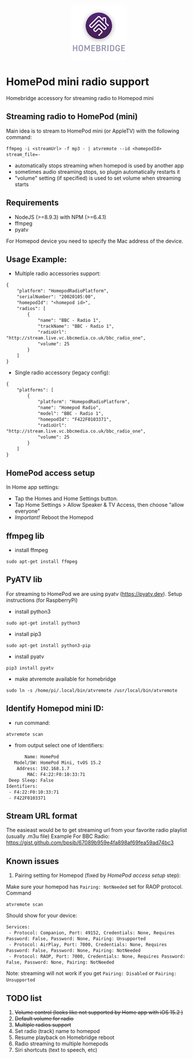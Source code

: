 
<p align="center">

<img src="https://github.com/homebridge/branding/raw/master/logos/homebridge-wordmark-logo-vertical.png" width="150">

</p>

# HomePod mini radio support

Homebridge accessory for streaming radio to Homepod mini

## Streaming radio to HomePod (mini)
Main idea is to stream to HomePod mini (or AppleTV) with the following command:
```
ffmpeg -i <streamUrl> -f mp3 - | atvremote --id <homepodId> stream_file=-
```

- automatically stops streaming when homepod is used by another app
- sometimes audio streaming stops, so plugin automatically restarts it 
- "volume" setting (if specified) is used to set volume when streaming starts

## Requirements 
- NodeJS (>=8.9.3) with NPM (>=6.4.1)
- ffmpeg
- pyatv

For Homepod device you need to specify the Mac address of the device. 

## Usage Example:

- Multiple radio accessories support:

```
{
    "platform": "HomepodRadioPlatform",
    "serialNumber": "20020105:00",
    "homepodId": "<homepod id>",
    "radios": [
        {
            "name": "BBC - Radio 1",
            "trackName": "BBC - Radio 1",
            "radioUrl": "http://stream.live.vc.bbcmedia.co.uk/bbc_radio_one",
            "volume": 25                
        }
    ]
}
```

- Single radio accessory (legacy config):

```
{
    "platforms": [
        {
            "platform": "HomepodRadioPlatform",
            "name": "Homepod Radio",
            "model": "BBC - Radio 1",
            "homepodId": "F422F0103371",
            "radioUrl": "http://stream.live.vc.bbcmedia.co.uk/bbc_radio_one",
            "volume": 25
        }
    ]
}
```


## HomePod access setup

In Home app settings:

- Tap the Homes and Home Settings button.
- Tap Home Settings > Allow Speaker & TV Access, then choose "allow everyone"
- *Important!* Reboot the Homepod

## ffmpeg lib

- install ffmpeg

```
sudo apt-get install ffmpeg
```

## PyATV lib

For streaming to HomePod we are using pyatv (https://pyatv.dev). Setup instructions (for RaspberryPi)

- install python3  
```
sudo apt-get install python3
```
- install pip3
``` 
sudo apt-get install python3-pip
```
- install pyatv 
```
pip3 install pyatv
```
- make atvremote available for homebridge
```
sudo ln -s /home/pi/.local/bin/atvremote /usr/local/bin/atvremote
```

## Identify Homepod mini ID:
- run command:
```
atvremote scan
```
- from output select one of Identifiers:
```
       Name: HomePod
   Model/SW: HomePod Mini, tvOS 15.2
    Address: 192.168.1.7
        MAC: F4:22:F0:10:33:71
 Deep Sleep: False
Identifiers:
 - F4:22:F0:10:33:71
 - F422F0103371
```
## Stream URL format
The easieast would be to get streaming url from your favorite radio playlist (usually .m3u file)
Example For BBC Radio: https://gist.github.com/bpsib/67089b959e4fa898af69fea59ad74bc3


## Known issues

1. Pairing setting for Homepod (fixed by *HomePod access setup* step):

Make sure your homepod has ```Pairing: NotNeeded``` set for RAOP protocol. Command
```
atvremote scan
```
Should show for your device:
```
Services:
 - Protocol: Companion, Port: 49152, Credentials: None, Requires Password: False, Password: None, Pairing: Unsupported
 - Protocol: AirPlay, Port: 7000, Credentials: None, Requires Password: False, Password: None, Pairing: NotNeeded
 - Protocol: RAOP, Port: 7000, Credentials: None, Requires Password: False, Password: None, Pairing: NotNeeded
```

Note: streaming will not work if you get ```Pairing: Disabled``` or ```Pairing: Unsupported```

## TODO list
1. ~~Volume control (looks like not supported by Home app with iOS 15.2 )~~
2. ~~Default volume for radio~~
3. ~~Multiple radios support~~
4. Set radio (track) name to homepod
5. Resume playback on Homebridge reboot
6. Radio streaming to multiple homepods
7. Siri shortcuts (text to speech, etc)
